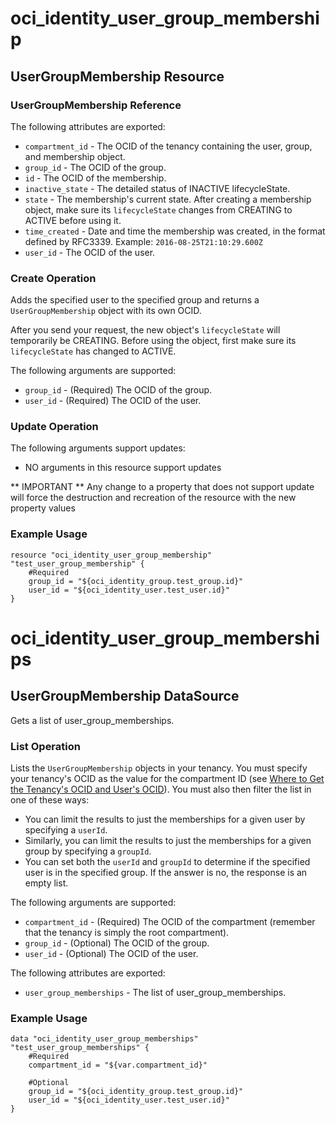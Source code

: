 # oci_identity_user_group_membership

## UserGroupMembership Resource

### UserGroupMembership Reference

The following attributes are exported:

* `compartment_id` - The OCID of the tenancy containing the user, group, and membership object.
* `group_id` - The OCID of the group.
* `id` - The OCID of the membership.
* `inactive_state` - The detailed status of INACTIVE lifecycleState.
* `state` - The membership's current state.  After creating a membership object, make sure its `lifecycleState` changes from CREATING to ACTIVE before using it. 
* `time_created` - Date and time the membership was created, in the format defined by RFC3339.  Example: `2016-08-25T21:10:29.600Z` 
* `user_id` - The OCID of the user.



### Create Operation
Adds the specified user to the specified group and returns a `UserGroupMembership` object with its own OCID.

After you send your request, the new object's `lifecycleState` will temporarily be CREATING. Before using the
object, first make sure its `lifecycleState` has changed to ACTIVE.


The following arguments are supported:

* `group_id` - (Required) The OCID of the group.
* `user_id` - (Required) The OCID of the user.


### Update Operation


The following arguments support updates:
* NO arguments in this resource support updates

** IMPORTANT **
Any change to a property that does not support update will force the destruction and recreation of the resource with the new property values

### Example Usage

```
resource "oci_identity_user_group_membership" "test_user_group_membership" {
	#Required
	group_id = "${oci_identity_group.test_group.id}"
	user_id = "${oci_identity_user.test_user.id}"
}
```

# oci_identity_user_group_memberships

## UserGroupMembership DataSource

Gets a list of user_group_memberships.

### List Operation
Lists the `UserGroupMembership` objects in your tenancy. You must specify your tenancy's OCID
as the value for the compartment ID
(see [Where to Get the Tenancy's OCID and User's OCID](https://docs.us-phoenix-1.oraclecloud.com/Content/API/Concepts/apisigningkey.htm#five)).
You must also then filter the list in one of these ways:

- You can limit the results to just the memberships for a given user by specifying a `userId`.
- Similarly, you can limit the results to just the memberships for a given group by specifying a `groupId`.
- You can set both the `userId` and `groupId` to determine if the specified user is in the specified group.
If the answer is no, the response is an empty list.

The following arguments are supported:

* `compartment_id` - (Required) The OCID of the compartment (remember that the tenancy is simply the root compartment). 
* `group_id` - (Optional) The OCID of the group.
* `user_id` - (Optional) The OCID of the user.


The following attributes are exported:

* `user_group_memberships` - The list of user_group_memberships.

### Example Usage

```
data "oci_identity_user_group_memberships" "test_user_group_memberships" {
	#Required
	compartment_id = "${var.compartment_id}"

	#Optional
	group_id = "${oci_identity_group.test_group.id}"
	user_id = "${oci_identity_user.test_user.id}"
}
```